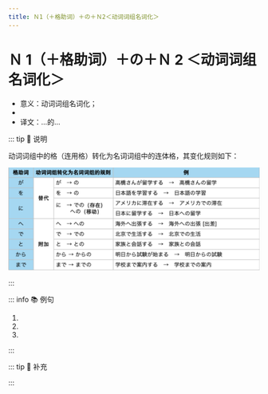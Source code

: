 ```yaml
---
title: Ｎ1（＋格助词）＋の＋Ｎ2＜动词词组名词化＞
---
```


# Ｎ 1（＋格助词）＋の＋Ｎ 2 ＜动词词组名词化＞

* 意义：动词词组名词化；
* <grammer-content sentence="接续：Ｎ1（＋格助词）＋の＋**动作性意义的名词**Ｎ2；" />
* 译文：...的...

::: tip :bookmark: 说明

动词词组中的格（连用格）转化为名词词组中的连体格，其变化规则如下：

![1-9-4](../../../public/imgs/1-9-4.png)

:::

::: info :books: 例句

1. <grammer-content id='1-9-4-0' sentence="**[三保/みほ]さんとの[相互学習/そうごがくしゅう]**はとてもよかったです。" trans="跟三保的相互学习真的太好了。" />
2. <grammer-content id='1-9-4-1' sentence="**[日本語/にほんご]への[翻訳/ほんやく]**は[難/むずか]しいです。" trans="翻译成日语很难。" />
3. <grammer-content id='1-9-4-2' sentence="**[海外/かいがい]からの[観光客/かんこきゃく]**が[増/ふ]えている。" trans="来自境外的旅客在增加。" />

:::

::: tip :bookmark: 补充

<grammer-content sentence="如果词义中暗含“**买给他人，物品转移给接受方**”的对象义和移动义，也可以用**「～への + N」**来表达，例如「～へのお[土産/みやげ]」「～への[手紙/てがみ]」等。" />

<div class="bunpou-block">

  <grammer-content id='1-9-4-3' sentence="**[家族/かぞく]と[友達/ともだち]へのおみやげ**がほしいんです。" trans="我想要带给家人和朋友的礼物。" />

</div>

:::
